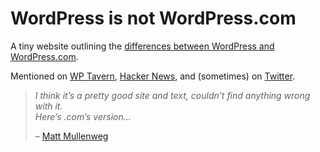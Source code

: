 # WordPress is not WordPress.com
A tiny website outlining the [differences between WordPress and WordPress.com](https://wpisnotwp.com/).

Mentioned on [WP Tavern](https://wptavern.com/automattic-updates-press-page-to-clarify-distinction-between-wordpress-org-and-wordpress-com), [Hacker News](https://twitter.com/hn_frontpage/status/897595097818255364?s=20), and (sometimes) on [Twitter](https://twitter.com/search?q=wpisnotwp.com&src=typed_query&f=live).

> _I think it’s a pretty good site and text, couldn’t find anything wrong with it._<br>
> _Here’s .com’s version…_
>
> – [Matt Mullenweg](https://twitter.com/photomatt/status/898277397535051777)
